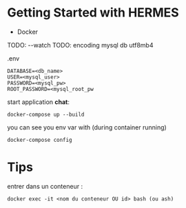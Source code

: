 # Getting Started with HERMES

- Docker

TODO: --watch
TODO: encoding mysql db utf8mb4

.env

```
DATABASE=<db_name>
USER=<mysql_user>
PASSWORD=<mysql_pw>
ROOT_PASSWORD=<mysql_root_pw
```

start application **chat**:

```
docker-compose up --build
```

you can see you env var with (during container running)

```
docker-compose config
```

# Tips

entrer dans un conteneur :

```
docker exec -it <nom du conteneur OU id> bash (ou ash)
```
